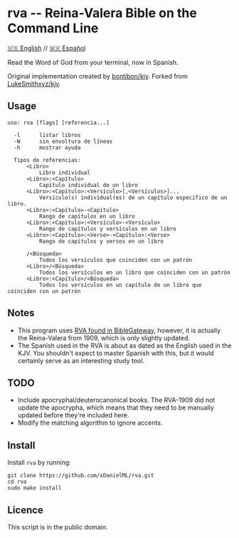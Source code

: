# rva -- Reina-Valera Bible on the Command Line

[🇺🇸 English](README-en.md) // [🇲🇽 Español](README.md)

Read the Word of God from your terminal, now in Spanish.

Original implementation created by [bontibon/kjv](https://github.com/bontibon/kjv).
Forked from [LukeSmithxyz/kjv](https://github.com/LukeSmithxyz/kjv).


## Usage

    uso: rva [flags] [referencia...]
    
      -l      listar libros
      -W      sin envoltura de líneas
      -h      mostrar ayuda
    
      Tipos de referencias:
          <Libro>
              Libro individual
          <Libro>:<Capítulo>
              Capítulo individual de un libro
          <Libro>:<Capítulo>:<Versículo>[,<Versículos>]...
              Versículo(s) individual(es) de un capítulo específico de un libro.
          <Libro>:<Capítulo>-<Capítulo>
              Rango de capítulos en un libro
          <Libro>:<Capítulo>:<Versículo>-<Versículo>
              Rango de capítulos y versículos en un libro
          <Libro>:<Capítulo>:<Verse>-<Capítulo>:<Verse>
              Rango de capítulos y versos en un libro
    
          /<Búsqueda>
              Todos los versículos que coinciden con un patrón
          <Libro>/<Búsqueda>
              Todos los versículos en un libro que coinciden con un patrón
          <Libro>:<Capítulo>/<Búsqueda>
              Todos los versículos en un capítulo de un libro que coinciden con un patrón

## Notes

- This program uses [RVA found in BibleGateway](https://www.biblegateway.com/versions/Reina-Valera-Antigua-RVA-Biblia/#booklist), however, it is actually the Reina-Valera from 1909, which is only slightly updated.
- The Spanish used in the RVA is about as dated as the English used in the KJV. You shouldn't expect to master Spanish with this, but it would certainly serve as an interesting study tool.


## TODO

- Include apocryphal/deuterocanonical books. The RVA-1909 did not update the apocrypha, which means that they need to be manually updated before they're included here.
- Modify the matching algorithm to ignore accents.



## Install

Install `rva` by running:

```
git clone https://github.com/xDanielML/rva.git
cd rva
sudo make install
```

## Licence

This script is in the public domain.
